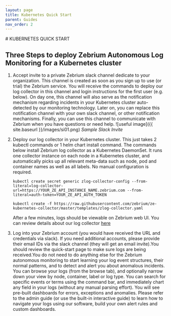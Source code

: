 ```yaml
---
layout: page
title: Kubernetes Quick Start
parent: Guides
nav_order: 2
---
```

<link rel="shortcut icon" type="image/x-icon" href="{{ site.baseurl }}/images/favicon.ico?" >
# KUBERNETES QUICK START

##  Three Steps to deploy Zebrium Autonomous Log Monitoring for a Kubernetes cluster

1. Accept invite to a private Zebrium slack channel dedicate to your organization. This channel is created as soon as you sign up to use (or trial) the Zebrium service. You will receive the commands to deploy our log collector in this channel and login instructions for the first user (e.g. below). On day one, this channel will also serve as the notification mechanism regarding incidents in your Kubernetes cluster auto-detected by our monitoring technology. Later on, you can replace this notification channel with your own slack channel, or other notification mechanisms. Finally, you can use this channel to communicate with Zebrium when you have questions or need help.
    ![useful image]({{ site.baseurl }}/images/si01.png)
    *Sample Slack Invite*

2. Deploy our log collector in your Kubernetes cluster. This just takes 2 kubectl commands or 1 helm chart install command. The commands below install Zebrium log collector as a Kubernetes DaemonSet. It runs one collector instance on each node in a Kubernetes cluster, and automatically picks up all relevant meta-data such as node, pod and container names as well as all labels. No manual configuration is required.
    ```
    kubectl create secret generic zlog-collector-config --from-literal=log-collector-url=https://YOUR_ZE_API_INSTANCE_NAME.zebrium.com --from-literal=auth-token=YOUR_ZE_API_AUTH_TOKEN

    kubectl create -f https://raw.githubusercontent.com/zebrium/ze-kubernetes-collector/master/templates/zlog-collector.yaml
    ```
   After a few minutes, logs should be viewable on Zebrium web UI. You can review details about our log collector [here](./kubernetes_collector_details.html)

3. Log into your Zebrium account (you would have received the URL and credentials via slack). If you need additional accounts, please provide their email IDs via the slack channel (they will get an email invite).You should review the quick-start page to make sure logs are being received.You do not need to do anything else for the Zebrium autonomous monitoring to start learning your log event structures, their normal patterns, and to detect and alert you about anomalous incidents. You can browse your logs (from the browse tab), and optionally narrow down your view by node, container, label or log type. You can search for specific events or terms using the command bar, and immediately chart any field in your logs (without any manual parsing effort). You will see pre-built dashboards for errors, exceptions and anomalies. Please refer to the admin guide (or use the built-in interactive guide) to learn how to navigate your logs using our software, build your own alert rules and custom dashboards.
